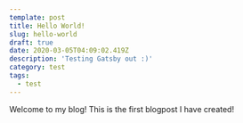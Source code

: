 ```yaml
---
template: post
title: Hello World!
slug: hello-world
draft: true
date: 2020-03-05T04:09:02.419Z
description: 'Testing Gatsby out :)'
category: test
tags:
  - test
---
```

Welcome to my blog! This is the first blogpost I have created!